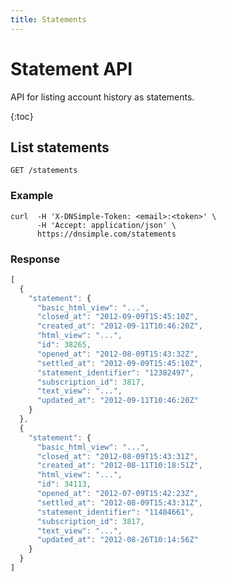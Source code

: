 ```yaml
---
title: Statements
---
```


# Statement API

API for listing account history as statements.

{:toc}


## List statements

    GET /statements

### Example

    curl  -H 'X-DNSimple-Token: <email>:<token>' \
          -H 'Accept: application/json' \
          https://dnsimple.com/statements

### Response

~~~ js
[
  {
    "statement": {
      "basic_html_view": "...",
      "closed_at": "2012-09-09T15:45:10Z",
      "created_at": "2012-09-11T10:46:20Z",
      "html_view": "...",
      "id": 38265,
      "opened_at": "2012-08-09T15:43:32Z",
      "settled_at": "2012-09-09T15:45:10Z",
      "statement_identifier": "12382497",
      "subscription_id": 3817,
      "text_view": "...",
      "updated_at": "2012-09-11T10:46:20Z"
    }
  },
  {
    "statement": {
      "basic_html_view": "...",
      "closed_at": "2012-08-09T15:43:31Z",
      "created_at": "2012-08-11T10:18:51Z",
      "html_view": "...",
      "id": 34113,
      "opened_at": "2012-07-09T15:42:23Z",
      "settled_at": "2012-08-09T15:43:31Z",
      "statement_identifier": "11484661",
      "subscription_id": 3817,
      "text_view": "...",
      "updated_at": "2012-08-26T10:14:56Z"
    }
  }
]
~~~
